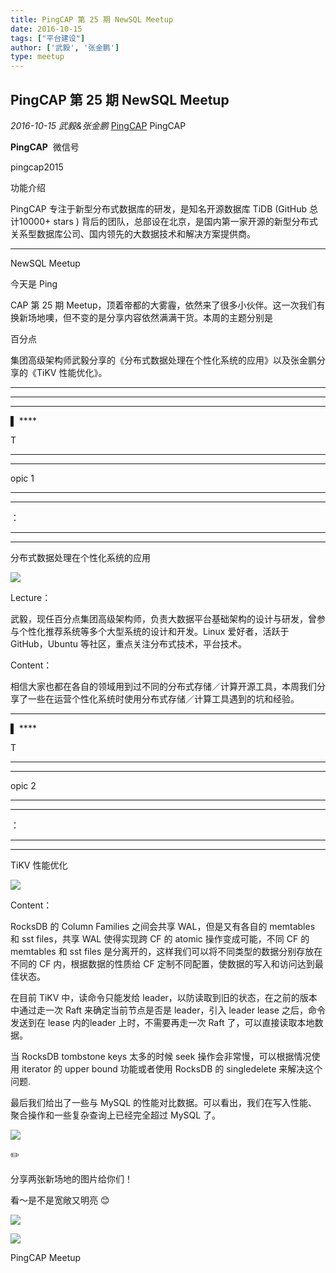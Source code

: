 ```yaml
---
title: PingCAP 第 25 期 NewSQL Meetup
date: 2016-10-15
tags: ["平台建设"]
author: ['武毅', '张金鹏']
type: meetup
---
```


## PingCAP 第 25 期 NewSQL Meetup

*2016-10-15* *武毅&张金鹏* [PingCAP](##)
PingCAP

**PingCAP** ![]()
微信号

pingcap2015

功能介绍

PingCAP 专注于新型分布式数据库的研发，是知名开源数据库 TiDB (GitHub 总计10000+ stars ) 背后的团队，总部设在北京，是国内第一家开源的新型分布式关系型数据库公司、国内领先的大数据技术和解决方案提供商。

** **

NewSQL Meetup

今天是 Ping

CAP 第 25 期 Meetup，顶着帝都的大雾霾，依然来了很多小伙伴。这一次我们有换新场地噢，但不变的是分享内容依然满满干货。本周的主题分别是

百分点

集团高级架构师武毅分享的《分布式数据处理在个性化系统的应用》以及张金鹏分享的《TiKV 性能优化》。

****

****

****
▌ ****

T

****
****

opic 1

****
****

：

****
****

分布式数据处理在个性化系统的应用

![](./media/meetup-3e25fe80e34e2c4011ad16de380e2a1e.jpeg)

Lecture：

武毅，现任百分点集团高级架构师，负责大数据平台基础架构的设计与研发，曾参与个性化推荐系统等多个大型系统的设计和开发。Linux 爱好者，活跃于 GitHub，Ubuntu 等社区，重点关注分布式技术，平台技术。

Content：

相信大家也都在各自的领域用到过不同的分布式存储／计算开源工具，本周我们分享了一些在运营个性化系统时使用分布式存储／计算工具遇到的坑和经验。

****

▌ ****

T

****
****

opic 2

****
****

：

****
****

TiKV 性能优化

![](./media/meetup-52ff6c5ff3fce5c5675526548678edce.jpeg)

Content：

RocksDB 的 Column Families 之间会共享 WAL，但是又有各自的 memtables 和 sst files，共享 WAL 使得实现跨 CF 的 atomic 操作变成可能，不同 CF 的 memtables 和 sst files 是分离开的，这样我们可以将不同类型的数据分别存放在不同的 CF 内，根据数据的性质给 CF 定制不同配置，使数据的写入和访问达到最佳状态。

在目前 TiKV 中，读命令只能发给 leader，以防读取到旧的状态，在之前的版本中通过走一次 Raft 来确定当前节点是否是 leader，引入 leader lease 之后，命令发送到在 lease 内的leader 上时，不需要再走一次 Raft 了，可以直接读取本地数据。

当 RocksDB tombstone keys 太多的时候 seek 操作会非常慢，可以根据情况使用 iterator 的 upper bound 功能或者使用 RocksDB 的 singledelete 来解决这个问题.

最后我们给出了一些与 MySQL 的性能对比数据。可以看出，我们在写入性能、聚合操作和一些复杂查询上已经完全超过 MySQL 了。

![](./media/meetup-f9fc0afd6bda3063b9ac20e9e18595ef.png)

✏️

分享两张新场地的图片给你们！

看～是不是宽敞又明亮 😊

![](./media/meetup-5a11fcc07ec433352e6397c6646e7bdb.jpeg)

![](./media/meetup-23b176c6705e4e33cfe6a500bfbf5176.jpeg)

PingCAP Meetup

